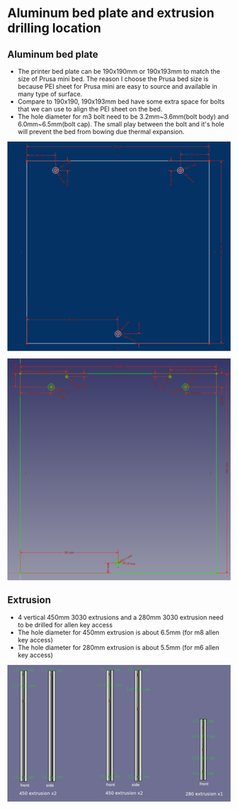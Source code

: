 # Aluminum bed plate and extrusion drilling location

## Aluminum bed plate

- The printer bed plate can be 190x190mm or 190x193mm to match the size of Prusa mini bed. The reason I choose the Prusa bed size is because PEI sheet for Prusa mini are easy to source and available in many type of surface.
- Compare to 190x190, 190x193mm bed have some extra space for bolts that we can use to align the PEI sheet on the bed.
- The hole diameter for m3 bolt need to be 3.2mm~3.6mm(bolt body) and 6.0mm~6.5mm(bolt cap). The small play between the bolt and it's hole will prevent the bed from bowing due thermal expansion.

![](../img/190x190-bed.png)

![](../img/190x193-bed.png)

## Extrusion

- 4 vertical 450mm 3030 extrusions and a 280mm 3030 extrusion need to be drilled for allen key access
- The hole diameter for 450mm extrusion is about 6.5mm (for m8 allen key access)
- The hole diameter for 280mm extrusion is about 5.5mm (for m6 allen key access)

![](../img/extrusion-drilling.png)
